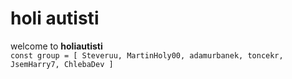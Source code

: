 # holi autisti
welcome to **holiautisti**   
<code>const group =  [ Steveruu, MartinHoly00, adamurbanek, toncekr, JsemHarry7, ChlebaDev ]</code>
